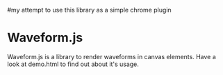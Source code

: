 #my attempt to use this library as a simple chrome plugin

# Waveform.js

Waveform.js is a library to render waveforms in canvas elements.
Have a look at demo.html to find out about it's usage.

